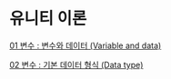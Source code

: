 # 유니티 이론
[01 변수 : 변수와 데이터 (Variable and data)](https://github.com/zelkovahill/Archive/blob/main/Unity/%EC%9D%B4%EB%A1%A0/01%20%EB%B3%80%EC%88%98.md)
<br>

[02 변수 : 기본 데이터 형식 (Data type)](https://github.com/zelkovahill/Archive/blob/main/Unity/%EC%9D%B4%EB%A1%A0/02%20%EB%B3%80%EC%88%98%20%3A%20%EA%B8%B0%EB%B3%B8%20%EB%8D%B0%EC%9D%B4%ED%84%B0%20%ED%98%95%EC%8B%9D%20(Data%20type).md)
